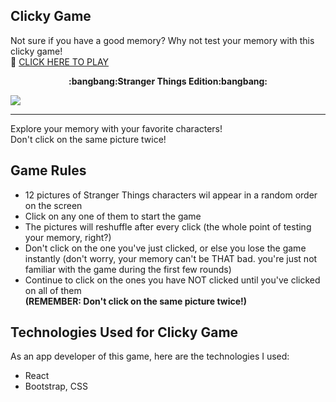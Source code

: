## Clicky Game
Not sure if you have a good memory? 
Why not test your memory with this clicky game! <br>
:link: [CLICK HERE TO PLAY]()

<p style="text-align: center;"><b>:bangbang:Stranger Things Edition:bangbang:</b></p>
<img src="https://media.giphy.com/media/xTcf1kHpLNe4D1eD2E/giphy.gif">
<hr>
Explore your memory with your favorite characters! <br> 
Don't click on the same picture twice!

## Game Rules
- 12 pictures of Stranger Things characters wil appear in a random order on the screen
- Click on any one of them to start the game 
- The pictures will reshuffle after every click (the whole point of testing your memory, right?)
- Don't click on the one you've just clicked, or else you lose the game instantly (don't worry, your memory can't be THAT bad. you're just not familiar with the game during the first few rounds)
- Continue to click on the ones you have NOT clicked until you've clicked on all of them <br>
**(REMEMBER: Don't click on the same picture twice!)**

## Technologies Used for Clicky Game
As an app developer of this game, here are the technologies I used:
- React
- Bootstrap, CSS